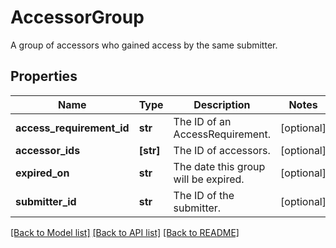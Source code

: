 # AccessorGroup

A group of accessors who gained access by the same submitter.
## Properties
Name | Type | Description | Notes
------------ | ------------- | ------------- | -------------
**access_requirement_id** | **str** | The ID of an AccessRequirement. | [optional] 
**accessor_ids** | **[str]** | The ID of accessors. | [optional] 
**expired_on** | **str** | The date this group will be expired. | [optional] 
**submitter_id** | **str** | The ID of the submitter. | [optional] 

[[Back to Model list]](../README.md#documentation-for-models) [[Back to API list]](../README.md#documentation-for-api-endpoints) [[Back to README]](../README.md)


